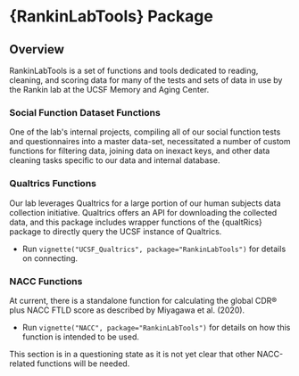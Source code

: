 
# {RankinLabTools} Package
## Overview

RankinLabTools is a set of functions and tools dedicated to reading, cleaning, and scoring data for many of the tests and sets of data in use by the Rankin lab at the UCSF Memory and Aging Center.


### Social Function Dataset Functions

One of the lab's internal projects, compiling all of our social function tests and questionnaires into a master data-set, necessitated a number of custom functions for filtering data, joining data on inexact keys, and other data cleaning tasks specific to our data and internal database. 


### Qualtrics Functions

Our lab leverages Qualtrics for a large portion of our human subjects data collection initiative. Qualtrics offers an API for downloading the collected data, and this package includes wrapper functions of the {qualtRics} package to directly query the UCSF instance of Qualtrics. 

* Run `vignette("UCSF_Qualtrics", package="RankinLabTools")` for details on connecting.


### NACC Functions

At current, there is a standalone function for calculating the global CDR&#174; plus NACC FTLD score as described by Miyagawa et al. (2020). 

* Run `vignette("NACC", package="RankinLabTools")` for details on how this function is intended to be used.

This section is in a questioning state as it is not yet clear that other NACC-related functions will be needed.
